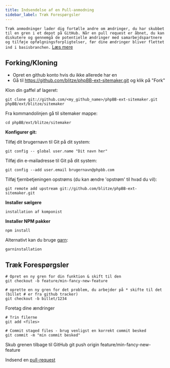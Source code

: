 ```yaml
---
title: Indsendelse af en Pull-anmodning
sidebar_label: Træk Forespørgsler
---
```


`Træk anmodninger lader dig fortælle andre om ændringer, du har skubbet til en gren i et depot på GitHub. Når en pull request er åbnet, du kan diskutere og gennemgå de potentielle ændringer med samarbejdspartnere og tilføje opfølgningsforpligtelser, før dine ændringer bliver flettet ind i basisbranchen.` [Læs mere](https://help.github.com/articles/about-pull-requests/)

## Forking/Kloning

* Opret en github konto hvis du ikke allerede har en
* Gå til https://github.com/blitze/phpBB-ext-sitemaker.git og klik på "Fork"

Klon din gaffel af lageret:

    git clone git://github.com/<my_github_name>/phpBB-ext-sitemaker.git phpBB/ext/blitze/sitemaker

Fra kommandolinjen gå til sitemaker mappe:

    cd phpBB/ext/blitze/sitemaker

**Konfigurer git:**

Tilføj dit brugernavn til Git på dit system:

    git config -- global user.name "Dit navn her"

Tilføj din e-mailadresse til Git på dit system:

    git config --add user.email brugernavn@phpbb.com

Tilføj fjernbetjeningen opstrøms (du kan ændre 'opstrøm' til hvad du vil):

    git remote add upstream git://github.com/blitze/phpBB-ext-sitemaker.git

**Installer sælgere**

    installation af komponist

**Installer NPM pakker**

    npm install

Alternativt kan du bruge [garn](https://yarnpkg.com):

    garninstallation

## Træk Forespørgsler

    # Opret en ny gren for din funktion & skift til den
    git checkout -b feature/min-fancy-new-feature
    
    # oprette en ny gren for det problem, du arbejder på * skifte til det (billet # er fra github tracker)
    git checkout -b billet/1234

Foretag dine ændringer

    # Trin filerne
    git add <files> 
    
    # Commit staged files - brug venligst en korrekt commit besked
    git commit -m "min commit besked"

Skub grenen tilbage til GitHub git push origin feature/min-fancy-new-feature

Indsend en [pull-request](https://github.com/blitze/phpBB-ext-sitemaker/pulls)
